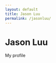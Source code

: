 ```yaml
---
layout: default
title: Jason Luu
permalink: /jasonluu/
---
```


# Jason Luu

My profile

<!--
        <div class="icons">
        <div class="container">
            <div class="row">
                <div class="col-md-1">
                    <div class="thumbnail">
                        <a href="https://www.linkedin.com"><img src="media/linkedin.png"></a>
                   	</div>
                </div>
                <div class="col-md-1">
                    <div class="thumbnail">
                        <a href="https://github.com/Jasonspd"><img src="media/github.png"></a>
                   	</div>
                </div>
                <div class="col-md-1">
                    <div class="thumbnail">
                        <a href="http://www.codewars.com/users/Jasonspd"><img src="media/codewars.png"></a>
                   	</div>
                </div>
            </div>
        </div>
    </div>
-->
